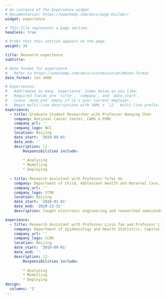 ```yaml
---
# An instance of the Experience widget.
# Documentation: https://wowchemy.com/docs/page-builder/
widget: experience

# This file represents a page section.
headless: true

# Order that this section appears on the page.
weight: 30

title: Research experience
subtitle:

# Date format for experience
#   Refer to https://wowchemy.com/docs/customization/#date-format
date_format: Jan 2006

# Experiences.
#   Add/remove as many `experience` items below as you like.
#   Required fields are `title`, `company`, and `date_start`.
#   Leave `date_end` empty if it's your current employer.
#   Begin multi-line descriptions with YAML's `|2-` multi-line prefix.
experience:
  - title: Graduate Student Researcher with Professor Wanqing Chen
    company: National Cancer Center, CAMS & PUMC
    company_url: ''
    company_logo: NCC
    location: Beijing
    date_start: '2019-09-01'
    date_end: ''
    description: |2-
        Responsibilities include:
        
        * Analysing
        * Modelling
        * Deploying
        
  - title: Research Assistant with Professor Yifei Hu
    company: Department of Child, Adolescent Health and Maternal Care, Capital Medical University
    company_url: ''
    company_logo: CCMU
    location: Beijing
    date_start: '2016-01-01'
    date_end: '2020-12-31'
    description: Taught electronic engineering and researched semiconductor physics.

experience:
  - title: Research Assistant with Professor Lixin Tao and Professor Ling Zhang
    company: Department of Epidemiology and Health Statistics, Capital Medical University
    company_url: ''
    company_logo: CCMU
    location: Beijing
    date_start: '2019-09-01'
    date_end: ''
    description: |2-
        Responsibilities include:
        
        * Analysing
        * Modelling
        * Deploying
design:
  columns: '2'
---
```

